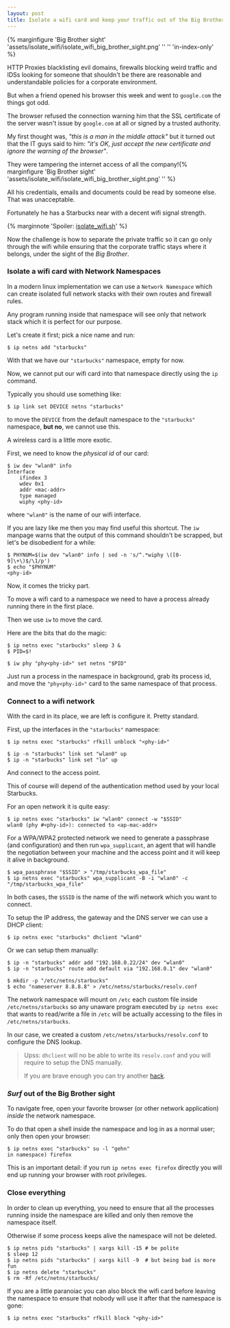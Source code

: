 ```yaml
---
layout: post
title: Isolate a wifi card and keep your traffic out of the Big Brother sight
---
```


{% marginfigure 'Big Brother sight' 'assets/isolate_wifi/isolate_wifi_big_brother_sight.png' '' '' 'in-index-only' %}

HTTP Proxies blacklisting evil domains, firewalls blocking weird traffic
and IDSs looking for someone that shouldn't be there are reasonable and
understandable policies for a corporate environment.

But when a friend opened his browser this week and went to ``google.com``
the things got odd.

The browser refused the connection warning him that the SSL certificate
of the server wasn't issue by ``google.com`` at all or signed by a
trusted authority.<!--more-->

My first thought was, *"this is a man in the middle attack"* but it turned out
that the IT guys said to him: *"it's OK, just accept the new certificate and
ignore the warning of the browser"*.

They were tampering the internet access of all the company!{% marginfigure 'Big Brother sight' 'assets/isolate_wifi/isolate_wifi_big_brother_sight.png' '' %}

All his credentials, emails and documents could be read by someone else.
That was unacceptable.

Fortunately he has a Starbucks near with a decent wifi signal strength.

{% marginnote
'Spoiler: [isolate_wifi.sh](/assets/isolate_wifi/isolate_wifi.sh)' %}

Now the challenge is how to separate the private traffic so it can go
only through the wifi while ensuring that the corporate traffic stays
where it belongs, under the sight of the *Big Brother*.

### Isolate a wifi card with Network Namespaces

In a modern linux implementation we can use a ``Network Namespace`` which
can create isolated full network stacks with their own routes and firewall
rules.

Any program running inside that namespace will see only that network stack
which it is perfect for our purpose.

Let's create it first; pick a nice name and run:

```shell
$ ip netns add "starbucks"
```

With that we have our ``"starbucks"`` namespace, empty for now.

Now, we cannot put our wifi card into that namespace directly using
the ``ip`` command.

Typically you should use something like:

```shell
$ ip link set DEVICE netns "starbucks"
```

to move the ``DEVICE`` from the default namespace to the ``"starbucks"``
namespace, **but no**, we cannot use this.

A wireless card is a little more exotic.

First, we need to know the *physical id* of our card:

```shell
$ iw dev "wlan0" info
Interface
    ifindex 3
    wdev 0x1
    addr <mac-addr>
    type managed
    wiphy <phy-id>
```

where ``"wlan0"`` is the name of our wifi interface.

If you are lazy like me then you may find useful this shortcut.
The ``iw`` manpage warns that the output of this command shouldn't be scrapped,
but let's be disobedient for a while:

```shell
$ PHYNUM=$(iw dev "wlan0" info | sed -n 's/^.*wiphy \([0-9]\+\)$/\1/p')
$ echo "$PHYNUM"
<phy-id>
```

Now, it comes the tricky part.

To move a wifi card to a namespace we need to have a process already
running there in the first place.

Then we use ``iw`` to move the card.

Here are the bits that do the magic:

```shell
$ ip netns exec "starbucks" sleep 3 &
$ PID=$!

$ iw phy "phy<phy-id>" set netns "$PID"
```

Just run a process in the namespace in background,
grab its process id, and move the ``"phy<phy-id>"`` card to the same
namespace of that process.


### Connect to a wifi network

With the card in its place, we are left is configure it. Pretty standard.

First, up the interfaces in the ``"starbucks"`` namespace:

```shell
$ ip netns exec "starbucks" rfkill unblock "<phy-id>"

$ ip -n "starbucks" link set "wlan0" up
$ ip -n "starbucks" link set "lo" up
```

And connect to the access point.

This of course will depend of the authentication method used by
your local Starbucks.

For an open network it is quite easy:

```shell
$ ip netns exec "starbucks" iw "wlan0" connect -w "$SSID"
wlan0 (phy #<phy-id>): connected to <ap-mac-addr>
```

For a WPA/WPA2 protected network we need to generate a passphrase
(and configuration) and then run ``wpa_supplicant``, an agent that will
handle the negotiation between your machine and the access point and
it will keep it alive in background.

```shell
$ wpa_passphrase "$SSID" > "/tmp/starbucks_wpa_file"
$ ip netns exec "starbucks" wpa_supplicant -B -i "wlan0" -c "/tmp/starbucks_wpa_file"
```

In both cases, the ``$SSID`` is the name of the wifi network
which you want to connect.

To setup the IP address, the gateway and the DNS server we can use
a DHCP client:

```shell
$ ip netns exec "starbucks" dhclient "wlan0"
```

Or we can setup them manually:

```shell_session
$ ip -n "starbucks" addr add "192.168.0.22/24" dev "wlan0"
$ ip -n "starbucks" route add default via "192.168.0.1" dev "wlan0"

$ mkdir -p "/etc/netns/starbucks"
$ echo "nameserver 8.8.8.8" > /etc/netns/starbucks/resolv.conf
```

The network namespace will mount on ``/etc`` each custom file
inside ``/etc/netns/starbucks`` so any unaware program executed
by ``ip netns exec`` that wants to read/write a file in ``/etc`` will be
actually accessing to the files in ``/etc/netns/starbucks``.

In our case, we created a custom ``/etc/netns/starbucks/resolv.conf`` to
configure the DNS lookup.

> Upss: ``dhclient`` will no be able to write its ``resolv.conf`` and you will
> require to setup the DNS manually.
>
> If you are brave enough you can try another [hack](https://stackoverflow.com/questions/38102481/how-can-dhclient-be-made-namespace-aware).

### *Surf* out of the Big Brother sight

To navigate free, open your favorite browser (or other network application)
*inside* the network namespace.

To do that open a shell inside the namespace and log in as a normal user; only
then open your browser:

```shell
$ ip netns exec "starbucks" su -l "gehn"
in namespace) firefox
```

This is an important detail: if you run ``ip netns exec firefox`` directly
you will end up running your browser with root privileges.

### Close everything

In order to clean up everything, you need to ensure that all the processes
running inside the namespace are killed and only then remove the namespace
itself.

Otherwise if some process keeps alive the namespace will not be deleted.

```shell
$ ip netns pids "starbucks" | xargs kill -15 # be polite
$ sleep 12
$ ip netns pids "starbucks" | xargs kill -9  # but being bad is more fun
$ ip netns delete "starbucks"
$ rm -Rf /etc/netns/starbucks/
```

If you are a little paranoiac you can also block the wifi card
before leaving the namespace to ensure that nobody will use it after that
the namespace is gone:

```shell
$ ip netns exec "starbucks" rfkill block "<phy-id>"
```
